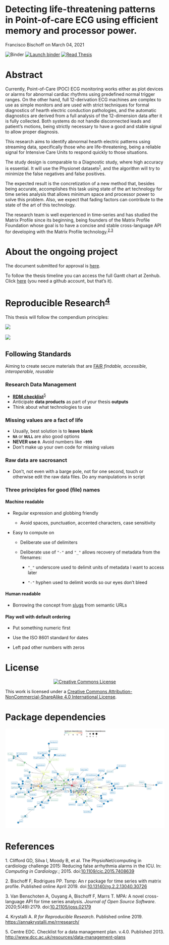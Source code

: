 Detecting life-threatening patterns in Point-of-care ECG using efficient
memory and processor power.
================
Francisco Bischoff
on March 04, 2021

<!-- README.md is generated from README.Rmd. Please edit that file -->
<!-- badges: start -->

![Binder](https://github.com/franzbischoff/false.alarm/workflows/Binder/badge.svg)
[![Launch
binder](https://mybinder.org/badge_logo.svg)](https://mybinder.org/v2/gh/franzbischoff/false.alarm/master?urlpath=rstudio)
[![Read
Thesis](https://img.shields.io/badge/read-thesis__down-brightgreen)](https://franzbischoff.github.io/false.alarm/)

<!-- badges: end -->

# Abstract

Currently, Point-of-Care (POC) ECG monitoring works either as plot
devices or alarms for abnormal cardiac rhythms using predefined normal
trigger ranges. On the other hand, full 12-derivation ECG machines are
complex to use as simple monitors and are used with strict techniques
for formal diagnostics of hearth electric conduction pathologies, and
the automatic diagnostics are derived from a full analysis of the
12-dimension data after it is fully collected. Both systems do not
handle disconnected leads and patient’s motions, being strictly
necessary to have a good and stable signal to allow proper diagnosis.

This research aims to identify abnormal hearth electric patterns using
streaming data, specifically those who are life-threatening, being a
reliable signal for Intensive Care Units to respond quickly to those
situations.

The study design is comparable to a Diagnostic study, where high
accuracy is essential. It will use the Physionet
datasets<sup>[1](#ref-Clifford2015)</sup>, and the algorithm will try to
minimize the false negatives and false positives.

The expected result is the concretization of a new method that, besides
being accurate, accomplishes this task using state of the art technology
for time series analysis that allows minimum space and processor power
to solve this problem. Also, we expect that fading factors can
contribute to the state of the art of this technology.

The research team is well experienced in time-series and has studied the
Matrix Profile since its beginning, being founders of the Matrix Profile
Foundation whose goal is to have a concise and stable cross-language API
for developing with the Matrix Profile
technology.<sup>[2](#ref-Bischoff2019a),[3](#ref-VanBenschoten2020)</sup>

# About the ongoing project

The document submitted for approval is
[here](https://github.com/franzbischoff/false.alarm/blob/master/protocol/Protocol.pdf).

To follow the thesis timeline you can access the full Gantt chart at
Zenhub. Click
[here](https://app.zenhub.com/workspaces/phd-thesis-5eb2ce34f5f30b3aed0a35af/roadmap)
(you need a github account, but that’s it).

# Reproducible Research<sup>[4](#ref-krystalli_2019)</sup>

This thesis will follow the compendium principles:

![](https://annakrystalli.me/rrresearch/assets/reproducible-data-analysis-04.png)

![](https://annakrystalli.me/rrresearch/assets/reproducible-data-analysis-06.png)

## Following Standards

Aiming to create secure materials that are
[FAIR](https://www.nature.com/articles/sdata201618) *findable,
accessible, interoperable, reusable*

### Research Data Management

-   [**RDM
    checklist**](http://www.dcc.ac.uk/sites/default/files/documents/resource/DMP/DMP_Checklist_2013.pdf)<sup>[5](#ref-dcc_2013)</sup>
-   Anticipate **data products** as part of your thesis **outputs**
-   Think about what technologies to use

### Missing values are a fact of life

-   Usually, best solution is to **leave blank**
-   **`NA`** or **`NULL`** are also good options
-   **NEVER use `0`**. Avoid numbers like **`-999`**
-   Don’t make up your own code for missing values

### Raw data are sacrosanct

-   Don’t, not even with a barge pole, not for one second, touch or
    otherwise edit the raw data files. Do any manipulations in script

### Three principles for good (file) names

#### Machine readable

-   Regular expression and globbing friendly

    -   Avoid spaces, punctuation, accented characters, case sensitivity

-   Easy to compute on

    -   Deliberate use of delimiters

    -   Deliberate use of `"-"` and `"_"` allows recovery of metadata
        from the filenames:

        -   `"_"` underscore used to delimit units of metadata I want to
            access later

        -   `"-"` hyphen used to delimit words so our eyes don’t bleed

#### Human readable

-   Borrowing the concept from
    [slugs](https://en.wikipedia.org/wiki/Clean_URL#Slug) from semantic
    URLs

#### Play well with default ordering

-   Put something numeric first

-   Use the ISO 8601 standard for dates

-   Left pad other numbers with zeros

# License

<center>

[![Creative Commons
License](https://i.creativecommons.org/l/by-nc-sa/4.0/88x31.png)](https://creativecommons.org/licenses/by-nc-sa/4.0/)

</center>

This work is licensed under a [Creative Commons
Attribution-NonCommercial-ShareAlike 4.0 International
License](https://creativecommons.org/licenses/by-nc-sa/4.0/).

# Package dependencies

<center>

![](man/figures/dependency_plot-1.png)<!-- -->

</center>

# References

<div id="refs" class="references csl-bib-body">

<div id="ref-Clifford2015" class="csl-entry">

<span class="csl-left-margin">1. </span><span
class="csl-right-inline">Clifford GD, Silva I, Moody B, et al. The
PhysioNet/computing in cardiology challenge 2015: Reducing false
arrhythmia alarms in the ICU. In: *Computing in Cardiology*.; 2015.
doi:[10.1109/cic.2015.7408639](https://doi.org/10.1109/cic.2015.7408639)</span>

</div>

<div id="ref-Bischoff2019a" class="csl-entry">

<span class="csl-left-margin">2. </span><span
class="csl-right-inline">Bischoff F, Rodrigues PP. Tsmp: An r package
for time series with matrix profile. Published online April 2019.
doi:[10.13140/rg.2.2.13040.30726](https://doi.org/10.13140/rg.2.2.13040.30726)</span>

</div>

<div id="ref-VanBenschoten2020" class="csl-entry">

<span class="csl-left-margin">3. </span><span
class="csl-right-inline">Van Benschoten A, Ouyang A, Bischoff F, Marrs
T. MPA: A novel cross-language API for time series analysis. *Journal of
Open Source Software*. 2020;5(49):2179.
doi:[10.21105/joss.02179](https://doi.org/10.21105/joss.02179)</span>

</div>

<div id="ref-krystalli_2019" class="csl-entry">

<span class="csl-left-margin">4. </span><span
class="csl-right-inline">Krystalli A. *R for Reproducible Research*.
Published online 2019. <https://annakrystalli.me/rrresearch/></span>

</div>

<div id="ref-dcc_2013" class="csl-entry">

<span class="csl-left-margin">5. </span><span
class="csl-right-inline">Centre EDC. Checklist for a data management
plan. v.4.0. Published 2013.
<http://www.dcc.ac.uk/resources/data-management-plans></span>

</div>

</div>
